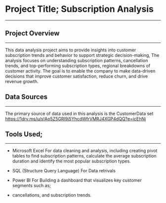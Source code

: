 # Project Title; Subscription Analysis
---

## Project Overview
---
This data analysis project aims to provide insights into customer subscription trends and behavior to support strategic decision-making, The analysis focuses on understanding subscription patterns, cancellation trends, and  top-performing subscription types, regional breakdowns of customer activity. The goal is to enable the company to make data-driven decisions that improve customer satisfaction, reduce churn, and drive revenue growth.


## Data Sources
---
The primary source of data used in this analysis is the CustomerData set https://1drv.ms/u/s!Ap5Z5GRl9j5YhcdWfrVMRJ4XGP4dQQ?e=icEhNj


## Tools Used;
---
- Microsoft Excel
For data cleaning and analysis, including creating pivot tables to find subscription patterns, calculate the average subscription duration and identify the most popular 
subscription types.

- SQL (Structure Query Language)
For Data retrivals

- Power BI
For Building a dashboard that visualizes key customer segments such as;
- cancellations, and subscription trends.
